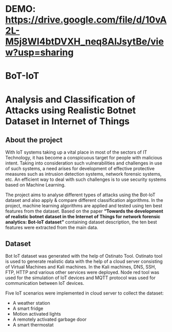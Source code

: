 # DEMO: https://drive.google.com/file/d/10vA2L-M5j8WI4btDVXH_neq8AlJsytBe/view?usp=sharing 

# BoT-IoT

# Analysis and Classification of Attacks using Realistic Botnet Dataset in Internet of Things


## About the project
With IoT systems taking up a vital place in most of the sectors of IT Technology, it has become a conspicuous target for people with malicious intent. Taking into consideration such vulnerabilities and challenges in use of such systems, a need arises for development of effective protective measures such as intrusion detection systems, network forensic systems, etc. An efficient way to deal with such challenges is to use security systems based on Machine Learning. 

The project aims to analyse different types of attacks using the Bot-IoT dataset and also apply & compare different classification algorithms. In the project, machine learning algorithms are applied and tested using ten best features from the dataset. Based on the paper **“Towards the development of realistic botnet dataset in the Internet of Things for network forensic analytics: Bot-IoT dataset”** containing dataset description, the ten best features were extracted from the main data.

## Dataset
Bot IoT dataset was generated with the help of Ostinato Tool. Ostinato tool is used to generate realistic data with the help of a cloud server consisting of Virtual Machines and Kali machines. In the Kali machines, DNS, SSH, FTP, HTTP and various other services were deployed. Node red tool was used for the simulation of IoT devices and MQTT protocol was used for communication between IoT devices.

Five IoT scenarios were implemented in cloud server to collect the dataset:
  - A weather station
  - A smart fridge
  - Motion activated lights
  - A remotely activated garbage door
  - A smart thermostat
